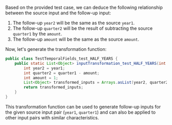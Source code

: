 Based on the provided test case, we can deduce the following relationship between the source input and the follow-up input:

1. The follow-up `year2` will be the same as the source `year1`.
2. The follow-up `quarter2` will be the result of subtracting the source `quarter1` by the `amount`.
3. The follow-up `amount` will be the same as the source `amount`.

Now, let's generate the transformation function:

```java
public class TestTemporalFields_test_HALF_YEARS {
    public static List<Object> inputTransformation_test_HALF_YEARS(int year1, int quarter1)  {
        int year2 = year1;
        int quarter2 = quarter1 - amount;
        int amount = 1;
        List<Object> transformed_inputs = Arrays.asList(year2, quarter2, amount);
        return transformed_inputs;
    }
}
```

This transformation function can be used to generate follow-up inputs for the given source input pair (`year1`, `quarter1`) and can also be applied to other input pairs with similar characteristics.